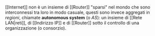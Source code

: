 [[Internet]] non è un insieme di [[Router]] "sparsi" nel mondo che sono interconnessi tra loro in modo casuale, questi sono invece aggregati in _regioni_, chiamate __autonomous system__ (o _AS_): un insieme di [[Rete LAN|reti]], di [[Indirizzo IP]] e di [[Router]] sotto il controllo di una organizzazione (o consorzio).